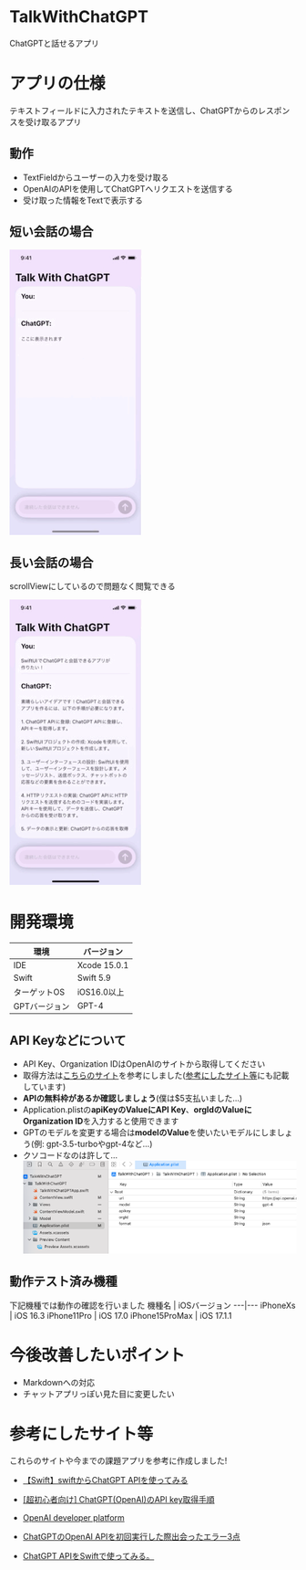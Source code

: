 # TalkWithChatGPT
ChatGPTと話せるアプリ

# アプリの仕様
テキストフィールドに入力されたテキストを送信し、ChatGPTからのレスポンスを受け取るアプリ

## 動作
-  TextFieldからユーザーの入力を受け取る
-  OpenAIのAPIを使用してChatGPTへリクエストを送信する
-  受け取った情報をTextで表示する

## 短い会話の場合
![image](./ForReadMeImage/SampleMovie.gif)

## 長い会話の場合
scrollViewにしているので問題なく閲覧できる

![image](./ForReadMeImage/SampleMovieLongVersion.gif)

# 開発環境
環境|バージョン
---|---
IDE| Xcode 15.0.1
Swift| Swift 5.9
ターゲットOS | iOS16.0以上
GPTバージョン | GPT-4

## API Keyなどについて
- API Key、Organization IDはOpenAIのサイトから取得してください
- 取得方法は[こちらのサイト](https://note.com/libproc/n/nc777ee0b3bf0)を参考にしました([参考にしたサイト等](#参考にしたサイト等)にも記載しています)
- **APIの無料枠があるか確認しましょう**(僕は$5支払いました...)
- Application.plistの**apiKeyのValueにAPI Key**、**orgIdのValueにOrganization ID**を入力すると使用できます
- GPTのモデルを変更する場合は**modelのValue**を使いたいモデルにしましょう(例: gpt-3.5-turboやgpt-4など...)
- クソコードなのは許して…
    ![ApplicationPlist](./ForReadMeImage/ApplicationPlist.png)

## 動作テスト済み機種
下記機種では動作の確認を行いました
機種名 | iOSバージョン
---|---
iPhoneXs | iOS 16.3
iPhone11Pro | iOS 17.0
iPhone15ProMax | iOS 17.1.1

# 今後改善したいポイント

- Markdownへの対応
- チャットアプリっぽい見た目に変更したい

# 参考にしたサイト等
これらのサイトや今までの課題アプリを参考に作成しました!
- [【Swift】swiftからChatGPT APIを使ってみる](https://thwork.net/2023/04/08/swift_chatgpt-api/)

- [[超初心者向け] ChatGPT(OpenAI)のAPI key取得手順](https://note.com/libproc/n/nc777ee0b3bf0)

- [OpenAI developer platform](https://platform.openai.com/docs/overview)

- [ChatGPTのOpenAI APIを初回実行した際出会ったエラー3点](https://zenn.dev/mjxo/articles/342adeec61d56e)

- [ChatGPT APIをSwiftで使ってみる。](https://qiita.com/district_13_bm/items/c946e8043e0e4d55d349)
